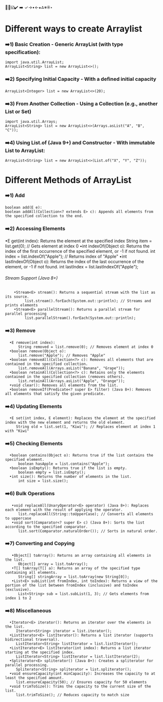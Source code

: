 🔴🔵☑️✔️ ➡️ ✓→•←⁕⁂※⁜‣

# Different ways to create Arraylist

 ### ➡️1) Basic Creation - Generic ArrayList (with type specification):
    import java.util.ArrayList;
    ArrayList<String> list = new ArrayList<>();

### ➡️2) Specifying Initial Capacity - With a defined initial capacity
    ArrayList<Integer> list = new ArrayList<>(20);

### ➡️3) From Another Collection - Using a Collection (e.g., another List or Set)
    import java.util.Arrays;
    ArrayList<String> list = new ArrayList<>(Arrays.asList("A", "B", "C"));

### ➡️4) Using List.of (Java 9+) and Constructor - With immutable List to ArrayList:
    ArrayList<String> list = new ArrayList<>(List.of("X", "Y", "Z"));

# Different Methods of ArrayList
### ➡️1) Add
    boolean add(E e):
    boolean addAll(Collection<? extends E> c): Appends all elements from the specified collection to the end.

### ➡️2) Accessing Elements
  •E get(int index): Returns the element at the specified index
        String item = list.get(0); // Gets element at index 0
  •int indexOf(Object o): Returns the index of the first occurrence of the specified element, or -1 if not found.
        int index = list.indexOf("Apple"); // Returns index of "Apple"
  •int lastIndexOf(Object o): Returns the index of the last occurrence of the element, or -1 if not found.
        int lastIndex = list.lastIndexOf("Apple");
  ###### Stream Support (Java 8+)
        •Stream<E> stream(): Returns a sequential stream with the list as its source.
             list.stream().forEach(System.out::println); // Streams and prints elements
        •Stream<E> parallelStream(): Returns a parallel stream for parallel processing
             list.parallelStream().forEach(System.out::println);

### ➡️3) Remove
      •E remove(int index):
          String removed = list.remove(0); // Removes element at index 0
      •boolean remove(Object o):
          list.remove("Apple"); // Removes "Apple"
      •boolean removeAll(Collection<?> c): Removes all elements that are contained in the specified collection.
          list.removeAll(Arrays.asList("Banana", "Grape"));
      •boolean retainAll(Collection<?> c): Retains only the elements contained in the specified collection (removes others).
          list.retainAll(Arrays.asList("Apple", "Orange"));
      •void clear(): Removes all elements from the list.
      •boolean removeIf(Predicate<? super E> filter) (Java 8+): Removes all elements that satisfy the given predicate.

### ➡️4) Updating Elements
      •E set(int index, E element): Replaces the element at the specified index with the new element and returns the old element.
         String old = list.set(1, "Kiwi"); // Replaces element at index 1 with "Kiwi"

### ➡️5) Checking Elements
      •boolean contains(Object o): Returns true if the list contains the specified element.
          boolean hasApple = list.contains("Apple");
      •boolean isEmpty(): Returns true if the list is empty.
          boolean empty = list.isEmpty();
      •int size(): Returns the number of elements in the list.
          int size = list.size();

### ➡️6) Bulk Operations
       •void replaceAll(UnaryOperator<E> operator) (Java 8+): Replaces each element with the result of applying the operator.
          list.replaceAll(String::toUpperCase); // Converts all elements to uppercase
       •void sort(Comparator<? super E> c) (Java 8+): Sorts the list according to the specified comparator.
          list.sort(Comparator.naturalOrder()); // Sorts in natural order.

### ➡️7) Converting and Copying
       •Object[] toArray(): Returns an array containing all elements in the list.
          Object[] array = list.toArray();
       •T[] toArray(T[] a): Returns an array of the specified type containing all elements.
          String[] stringArray = list.toArray(new String[0]);
       •List<E> subList(int fromIndex, int toIndex): Returns a view of the portion of the list between fromIndex (inclusive) and toIndex (exclusive).
          List<String> sub = list.subList(1, 3); // Gets elements from index 1 to 2

### ➡️8) Miscellaneous
      •Iterator<E> iterator(): Returns an iterator over the elements in the list.
         Iterator<String> iterator = list.iterator();
      •ListIterator<E> listIterator(): Returns a list iterator (supports bidirectional traversal).
         ListIterator<String> listIterator = list.listIterator();
      •ListIterator<E> listIterator(int index): Returns a list iterator starting at the specified index.
         ListIterator<String> listIterator = list.listIterator(2);
      •Spliterator<E> spliterator() (Java 8+): Creates a spliterator for parallel processing.
         Spliterator<String> spliterator = list.spliterator();
      •void ensureCapacity(int minCapacity): Increases the capacity to at least the specified amount.
         list.ensureCapacity(50); // Ensures capacity for 50 elements
      •void trimToSize(): Trims the capacity to the current size of the list.
         list.trimToSize(); // Reduces capacity to match size


